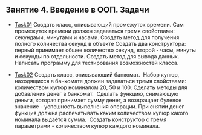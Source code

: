 ## Занятие 4. Введение в ООП. Задачи

* [Task01](https://github.com/alexkur80/PVTCourse2020/blob/master/src/com/myproject/lection04/Lection04Task01.java) Создать класс, описывающий промежуток времени.
Сам промежуток времени должен задаваться тремя свойствами: секундами, минутами и часами.
Создать метод для получения полного количества секунд в объекте
Создать два конструктора: первый принимает общее количество секунд, второй - часы, минуты и секунды по отдельности.
Создать метод для вывода данных. 
Написать программу для тестирования возможностей класса.

* [Task02](https://github.com/alexkur80/PVTCourse2020/blob/master/src/com/myproject/lection04/Lection04Task02.java) Создать класс, описывающий банкомат. 
Набор купюр, находящихся в банкомате должен задаваться тремя свойствами: 
количеством купюр номиналом 20, 50 и 100. Сделать методы для добавления денег в банкомат. 
Сделать функцию, снимающую деньги, которая принимает сумму денег, а возвращает булевое значение - успешность выполнения операции.
При снятии денег функция должна распечатывать каким количеством купюр какого номинала выдаётся сумма. 
Создать конструктор с тремя параметрами - количеством купюр каждого номинала.
